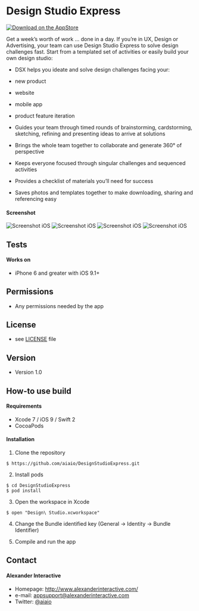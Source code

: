 Design Studio Express
======
[![Download on the AppStore](https://github.com/aiaio/DesignStudioExpress/blob/master/Screenshots/appstore.png)](https://itunes.apple.com/us/app/design-studio-express/id1054379438)

Get a week’s worth of work … done in a day. If you’re in UX, Design or Advertising, 
your team can use Design Studio Express to solve design challenges fast. 
Start from a templated set of activities or easily build your own design studio:
* DSX helps you ideate and solve design challenges facing your:

* new product

* website

* mobile app

* product feature iteration

* Guides your team through timed rounds of brainstorming, cardstorming, sketching, refining and presenting ideas to arrive at solutions

* Brings the whole team together to collaborate and generate 360° of perspective

* Keeps everyone focused through singular challenges and sequenced activities

* Provides a checklist of materials you’ll need for success

* Saves photos and templates together to make downloading, sharing and referencing easy

#### Screenshot
![Screenshot iOS](https://github.com/aiaio/DesignStudioExpress/blob/master/Screenshots/designstudio.jpeg)
![Screenshot iOS](https://github.com/aiaio/DesignStudioExpress/blob/master/Screenshots/challenge.jpeg)
![Screenshot iOS](https://github.com/aiaio/DesignStudioExpress/blob/master/Screenshots/timer.jpeg)
![Screenshot iOS](https://github.com/aiaio/DesignStudioExpress/blob/master/Screenshots/gallery.jpeg)

## Tests
#### Works on
* iPhone 6 and greater with iOS 9.1+

## Permissions
* Any permissions needed by the app

## License 
* see [LICENSE](https://github.com/aiaio/DesignStudioExpress/blob/master/LICENSE.md) file

## Version 
* Version 1.0

## How-to use build
#### Requirements
* Xcode 7 / iOS 9 / Swift 2
* CocoaPods

#### Installation

1) Clone the repository
```
$ https://github.com/aiaio/DesignStudioExpress.git
````
2) Install pods
```
$ cd DesignStudioExpress
$ pod install
```
3) Open the workspace in Xcode
```
$ open "Design\ Studio.xcworkspace"
```
4) Change the Bundle identified key (General -> Identity -> Bundle Identifier)

5) Compile and run the app

## Contact
#### Alexander Interactive
* Homepage: http://www.alexanderinteractive.com/
* e-mail: appsupport@alexanderinteractive.com
* Twitter: [@aiaio](https://twitter.com/aiaio "aiaio on Twitter")
